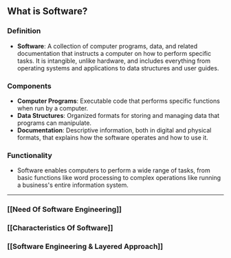 ## What is Software?

### Definition
- **Software**: A collection of computer programs, data, and related documentation that instructs a computer on how to perform specific tasks. It is intangible, unlike hardware, and includes everything from operating systems and applications to data structures and user guides.

### Components
- **Computer Programs**: Executable code that performs specific functions when run by a computer.
- **Data Structures**: Organized formats for storing and managing data that programs can manipulate.
- **Documentation**: Descriptive information, both in digital and physical formats, that explains how the software operates and how to use it.

### Functionality
- Software enables computers to perform a wide range of tasks, from basic functions like word processing to complex operations like running a business's entire information system.

---

### [[Need Of  Software Engineering]]
### [[Characteristics Of Software]]
### [[Software Engineering & Layered Approach]]


